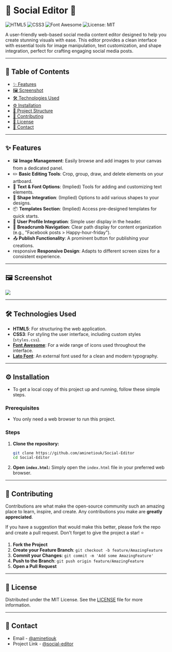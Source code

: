 # 🎨 Social Editor 🚀

![HTML5](https://img.shields.io/badge/HTML5-E34F26?style=for-the-badge&logo=html5&logoColor=white)
![CSS3](https://img.shields.io/badge/CSS3-1572B6?style=for-the-badge&logo=css3&logoColor=white)
![Font Awesome](https://img.shields.io/badge/Font%20Awesome-528DD7?style=for-the-badge&logo=fontawesome&logoColor=white)
![License: MIT](https://img.shields.io/badge/License-MIT-yellow.svg?style=for-the-badge)

A user-friendly web-based social media content editor designed to help you create stunning visuals with ease. This editor provides a clean interface with essential tools for image manipulation, text customization, and shape integration, perfect for crafting engaging social media posts.

---

## 📖 Table of Contents

* [✨ Features](#-features)
* [🖼️ Screenshot](#️-screenshot)
* [🛠️ Technologies Used](#️-technologies-used)
* [⚙️ Installation](#️-installation)
* [📂 Project Structure](#-project-structure)
* [🤝 Contributing](#-contributing)
* [📄 License](#-license)
* [📧 Contact](#-contact)

---

## ✨ Features

* 🖼️ **Image Management**: Easily browse and add images to your canvas from a dedicated panel.
* ✏️ **Basic Editing Tools**: Crop, group, draw, and delete elements on your artboard.
* 📝 **Text & Font Options**: (Implied) Tools for adding and customizing text elements.
* 📐 **Shape Integration**: (Implied) Options to add various shapes to your designs.
* 📦 **Templates Section**: (Implied) Access pre-designed templates for quick starts.
* 👤 **User Profile Integration**: Simple user display in the header.
* 🔗 **Breadcrumb Navigation**: Clear path display for content organization (e.g., "Facebook posts > Happy-hour-friday").
* 📤 **Publish Functionality**: A prominent button for publishing your creations.
* responsive **Responsive Design**: Adapts to different screen sizes for a consistent experience.

---

## 🖼️ Screenshot

![](/screenshot.png)

---

## 🛠️ Technologies Used

* **HTML5**: For structuring the web application.
* **CSS3**: For styling the user interface, including custom styles (`styles.css`).
* **[Font Awesome](https://fontawesome.com/)**: For a wide range of icons used throughout the interface.
* **[Lato Font](https://fonts.google.com/specimen/Lato)**: An external font used for a clean and modern typography.

---

## ⚙️ Installation

* To get a local copy of this project up and running, follow these simple steps.

### Prerequisites

* You only need a web browser to run this project.

### Steps

1.  **Clone the repository:**
    ```bash
    git clone https://github.com/aminetiouk/Social-Editor
    cd Social-Editor
    ```
2.  **Open `index.html`:**
    Simply open the `index.html` file in your preferred web browser.

---

## 🤝 Contributing

Contributions are what make the open-source community such an amazing place to learn, inspire, and create. Any contributions you make are **greatly appreciated**.

If you have a suggestion that would make this better, please fork the repo and create a pull request. Don't forget to give the project a star! ⭐

1.  **Fork the Project**
2.  **Create your Feature Branch**: `git checkout -b feature/AmazingFeature`
3.  **Commit your Changes**: `git commit -m 'Add some AmazingFeature'`
4.  **Push to the Branch**: `git push origin feature/AmazingFeature`
5.  **Open a Pull Request**

---

## 📄 License

Distributed under the MIT License. See the [LICENSE](/LICENSE) file for more information.

---

## 📧 Contact

* Email - [@aminetiouk](mailto:your.email@example.com)
* Project Link - [@social-editor](https://github.com/aminetiouk/Social-Editor)